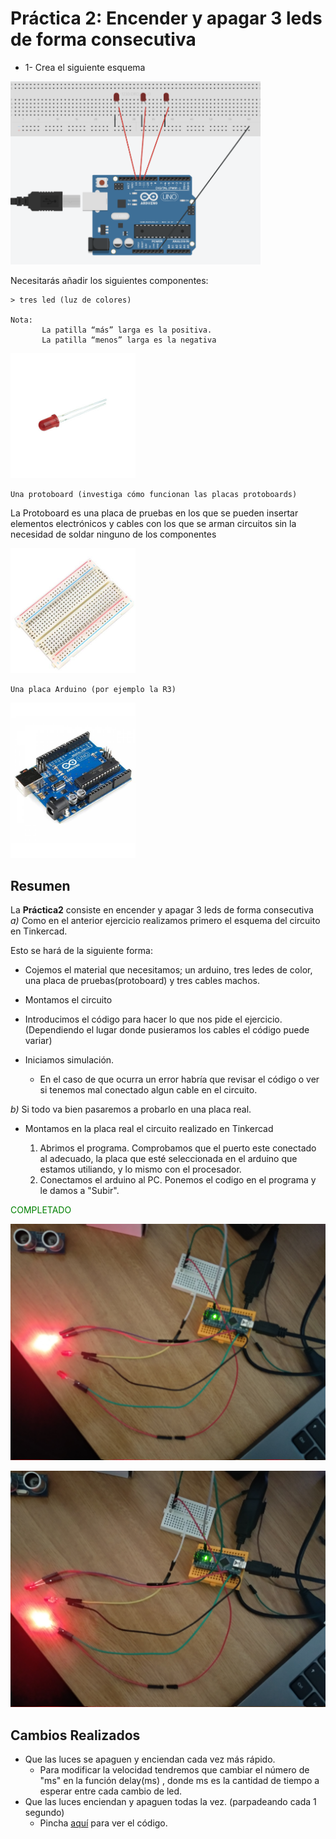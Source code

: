 # Práctica 2: Encender y apagar 3 leds de forma consecutiva

- 1- Crea el siguiente esquema 

<img src="imagenes_readme/CircuitoEjercicio.jpg" alt="drawing" width="400px"/>

Necesitarás añadir los siguientes componentes: 

    > tres led (luz de colores)

    Nota:
           La patilla “más” larga es la positiva.
           La patilla “menos” larga es la negativa 

      

<img src="imagenes_readme/ledRojo.jpg" alt="drawing" width="200px"/>

    Una protoboard (investiga cómo funcionan las placas protoboards)

 <p>La Protoboard es una placa de pruebas en los que se pueden insertar elementos electrónicos y cables con los que se arman circuitos sin la necesidad de soldar ninguno de los componentes</p>

<img src="imagenes_readme/protoboard.jpg" alt="drawing" width="200px"/>

    Una placa Arduino (por ejemplo la R3)

<img src="imagenes_readme/arduino.jpg" alt="drawing" width="200px"/>


## Resumen 
La  __Práctica2__ consiste en encender y apagar 3 leds de forma consecutiva  
    _a)_ Como en el anterior ejercicio realizamos primero el esquema del circuito en Tinkercad.
    <p>Esto se hará de la siguiente forma:</p>

- Cojemos el material que necesitamos; un arduino, tres ledes de color, una placa de pruebas(protoboard) y  tres cables machos.
- Montamos el circuito
- Introducimos el código para hacer lo que nos pide el ejercicio. (Dependiendo el lugar donde pusieramos los cables el código puede variar)
  
- Iniciamos simulación.
    - En el caso de que ocurra un error habría que revisar el código o ver si tenemos mal conectado algun cable en el circuito.


_b)_ Si todo va bien pasaremos a probarlo en una placa real.

  
- Montamos en la placa real el circuito realizado en Tinkercad 
         
    1. Abrimos el programa. Comprobamos que el puerto este conectado al adecuado, la placa que esté seleccionada en el arduino que estamos utiliando, y lo mismo con el procesador.
    2. Conectamos el arduino al PC. Ponemos el codigo en el programa y le damos a "Subir".
    
<span style='color:green'>COMPLETADO</span>

<div align="center">

<img src="Circuito_Real1.jpg" alt="drawing" width="600px" />

<img src="Circuito_Real2.jpg" alt="drawing" width="600px" /></div>


## Cambios Realizados

  - Que las luces se apaguen y enciendan cada vez más rápido.  
    - Para modificar la velocidad tendremos que cambiar el número de "ms" en la función delay(ms) , donde ms es la cantidad de tiempo a esperar entre cada cambio de led.
  - Que las luces enciendan y apaguen todas la vez. (parpadeando cada 1 segundo) 
    - Pincha [aquí](https://github.com/iago1997/Practicas-Arduino/blob/master/2/practica_2b.io/practica_2b.io.ino) para ver el código.
  
